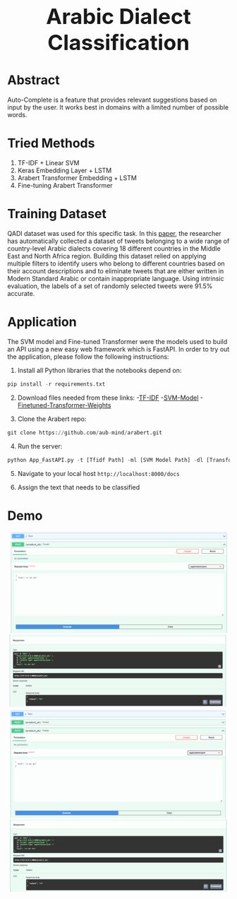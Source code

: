 <center align="center">
<h1 align="center"><font size="+4">Arabic Dialect Classification</font></h1>
</center>

<h1 color="green"><b>Abstract</b></h1>
<p>Auto-Complete is a feature that provides relevant suggestions based on input by the user. It works best in domains with a limited number of possible words.
</p>

<h1 color="green"><b>Tried Methods</b></h1>
<ol>
<li>TF-IDF + Linear SVM</li>
<li>Keras Embedding Layer + LSTM</li>
<li>Arabert Transformer Embedding + LSTM</li>
<li>Fine-tuning Arabert Transformer</li>
</ol>

<h1 color="green"><b>Training Dataset</b></h1>
<p>QADI dataset was used for this specific task. In this <a href="https://arxiv.org/pdf/2005.06557.pdf">paper</a>, the researcher has automatically collected a dataset of tweets belonging to a wide range of country-level Arabic dialects covering 18 different countries in the Middle East and North Africa region. Building this dataset relied on applying multiple filters to identify users who belong to different countries based on their account descriptions and to eliminate tweets that are either written in Modern Standard Arabic or contain inappropriate language. Using intrinsic evaluation, the labels of a set of randomly selected tweets were 91.5% accurate.</p>

<h1 color="green"><b>Application</b></h1>
<p>The SVM model and Fine-tuned Transformer were the models used to build an API using a new easy web framework which is FastAPI. In order to try out the application, please follow the following instructions:</p>

1. Install all Python libraries that the notebooks depend on:

```python
pip install -r requirements.txt
```

2. Download files needed from these links: -<a href="https://drive.google.com/file/d/1dvtXwdMghOQNC0lP_qPT4OXZz_XN3ebC/view">TF-IDF</a>
-<a href="https://drive.google.com/file/d/1qoiulklaR5co2z3YiG4ZuibhtRIQ5UvZ/view">SVM-Model</a>
-<a href="https://drive.google.com/file/d/1yOaqkUGAamXc15xy3oW16_aQijEBRZ5_/view">Finetuned-Transformer-Weights</a>

3. Clone the Arabert repo:
```python
git clone https://github.com/aub-mind/arabert.git
```

4. Run the server:

```python
python App_FastAPI.py -t [Tfidf Path] -ml [SVM Model Path] -dl [Transformer Weights Path]
```

5. Navigate to your local host `http://localhost:8000/docs`

6. Assign the text that needs to be classified


<h1 color="green"><b>Demo</b></h1>
<img src="images/1.PNG" alt="Simply Easy Learning" >
<img src="images/2.PNG" alt="Simply Easy Learning" >
<img src="images/3.PNG" alt="Simply Easy Learning" >
<img src="images/4.PNG" alt="Simply Easy Learning" >
